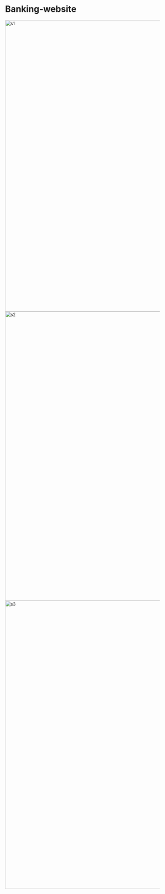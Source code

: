 # Banking-website

<img width="945" alt="s1" src="https://user-images.githubusercontent.com/73931975/107154251-e94c4500-6997-11eb-8b72-b657607d8373.png">
<img width="939" alt="s2" src="https://user-images.githubusercontent.com/73931975/107154450-03d2ee00-6999-11eb-97f0-66c2b3fe40f3.png">
<img width="935" alt="s3" src="https://user-images.githubusercontent.com/73931975/107154503-3b419a80-6999-11eb-900c-a7463fc19043.png">
